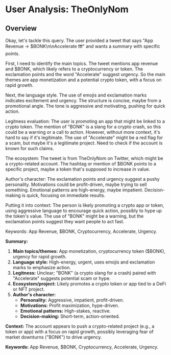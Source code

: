 # User Analysis: TheOnlyNom

## Overview

<think>
Okay, let's tackle this query. The user provided a tweet that says "App Revenue -&gt; $BONK\n\nAccelerate ❗️❗️❗️" and wants a summary with specific points.

First, I need to identify the main topics. The tweet mentions app revenue and $BONK, which likely refers to a cryptocurrency or token. The exclamation points and the word "Accelerate" suggest urgency. So the main themes are app monetization and a potential crypto token, with a focus on rapid growth.

Next, the language style. The use of emojis and exclamation marks indicates excitement and urgency. The structure is concise, maybe from a promotional angle. The tone is aggressive and motivating, pushing for quick action.

Legitness evaluation: The user is promoting an app that might be linked to a crypto token. The mention of "BONK" is a slang for a crypto crash, so this could be a warning or a call to action. However, without more context, it's hard to say if it's legitimate. The use of "Accelerate" might be a red flag for a scam, but maybe it's a legitimate project. Need to check if the account is known for such claims.

The ecosystem: The tweet is from TheOnlyNom on Twitter, which might be a crypto-related account. The hashtag or mention of $BONK points to a specific project, maybe a token that's supposed to increase in value.

Author's character: The exclamation points and urgency suggest a pushy personality. Motivations could be profit-driven, maybe trying to sell something. Emotional patterns are high-energy, maybe impatient. Decision-making is quick, focusing on immediate results.

Putting it into context: The person is likely promoting a crypto app or token, using aggressive language to encourage quick action, possibly to hype up the token's value. The use of "BONK" might be a warning, but the exclamation points suggest they want people to act fast.

Keywords: App Revenue, $BONK, Cryptocurrency, Accelerate, Urgency.
</think>

**Summary:**  
1. **Main topics/themes:** App monetization, cryptocurrency token ($BONK), urgency for rapid growth.  
2. **Language style:** High-energy, urgent, uses emojis and exclamation marks to emphasize action.  
3. **Legitness:** Unclear; "BONK" (a crypto slang for a crash) paired with "Accelerate" suggests potential scam or hype.  
4. **Ecosystem/project:** Likely promotes a crypto token or app tied to a DeFi or NFT project.  
5. **Author's character:**  
   - **Personality:** Aggressive, impatient, profit-driven.  
   - **Motivations:** Profit maximization, hype-driven.  
   - **Emotional patterns:** High-stakes, reactive.  
   - **Decision-making:** Short-term, action-oriented.  

**Context:** The account appears to push a crypto-related project (e.g., a token or app) with a focus on rapid growth, possibly leveraging fear of market downturns ("BONK") to drive urgency.  

**Keywords:** App Revenue, $BONK, Cryptocurrency, Accelerate, Urgency.